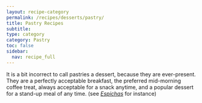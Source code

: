 ```yaml
---
layout: recipe-category
permalink: /recipes/desserts/pastry/
title: Pastry Recipes
subtitle: 
type: category
category: Pastry
toc: false
sidebar:
  nav: recipe_full
---
```

It is a bit incorrect to call pastries a dessert, because they are ever-present. They are a perfectly acceptable breakfast, the preferred mid-morning coffee treat, always acceptable for a snack anytime, and a popular dessert for a stand-up meal of any time. (see *[Espichas](/culture/espichas/)* for instance)